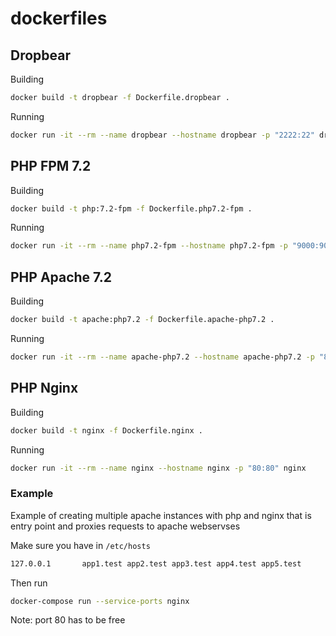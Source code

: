 # dockerfiles

## Dropbear 

Building 

```sh
docker build -t dropbear -f Dockerfile.dropbear .
```

Running
```sh
docker run -it --rm --name dropbear --hostname dropbear -p "2222:22" dropbear
```

## PHP FPM 7.2

Building 

```sh
docker build -t php:7.2-fpm -f Dockerfile.php7.2-fpm .
```

Running
```sh
docker run -it --rm --name php7.2-fpm --hostname php7.2-fpm -p "9000:9000" php:7.2-fpm 
```
## PHP Apache 7.2

Building 

```sh
docker build -t apache:php7.2 -f Dockerfile.apache-php7.2 .
```

Running
```sh
docker run -it --rm --name apache-php7.2 --hostname apache-php7.2 -p "80:80" apache:php7.2
```

## PHP Nginx

Building 

```sh
docker build -t nginx -f Dockerfile.nginx .
```

Running
```sh
docker run -it --rm --name nginx --hostname nginx -p "80:80" nginx
```

### Example 

Example of creating multiple apache instances with php 
and nginx that is entry point and proxies requests to apache webservses 

Make sure you have in `/etc/hosts`
```bash
127.0.0.1       app1.test app2.test app3.test app4.test app5.test
```

Then run 
```bash 
docker-compose run --service-ports nginx
```

Note: port 80 has to be free 